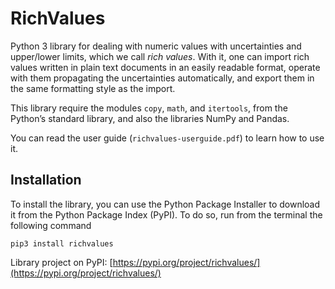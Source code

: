 # RichValues

Python 3 library for dealing with numeric values with uncertainties and upper/lower limits, which we call _rich values_. With it, one can import rich values written in plain text documents in an easily readable format, operate with them propagating the uncertainties automatically, and export them in the same formatting style as the import.

This library require the modules `copy`, `math`, and `itertools`, from the Python’s standard library, and also the libraries NumPy and Pandas.

You can read the user guide (`richvalues-userguide.pdf`) to learn how to use it.

## Installation

To install the library, you can use the Python Package Installer to download it from the Python Package Index (PyPI). To do so, run from the terminal the following command
~~~
pip3 install richvalues
~~~
Library project on PyPI: [https://pypi.org/project/richvalues/](https://pypi.org/project/richvalues/)
